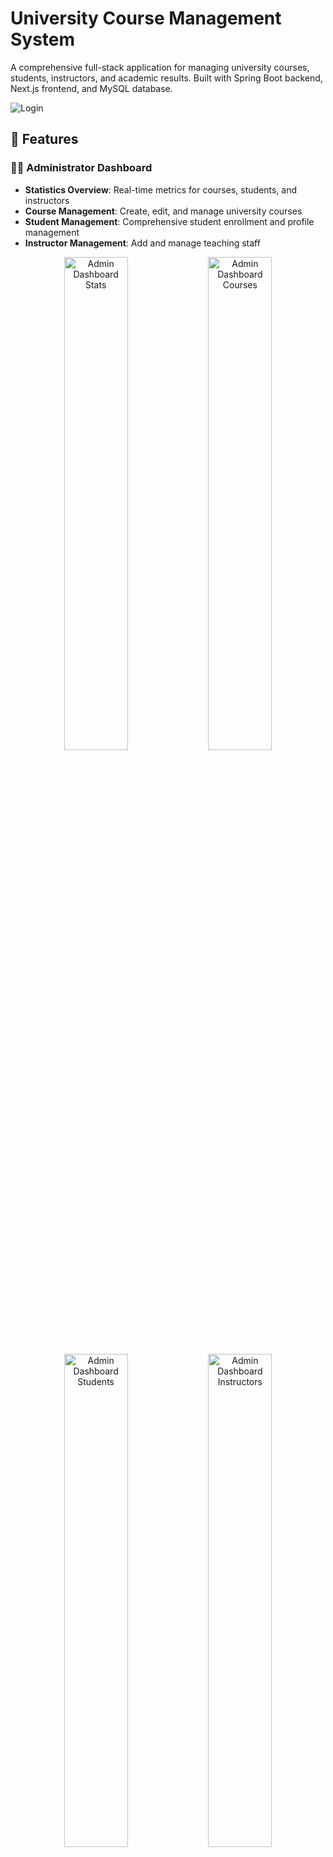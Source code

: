 # University Course Management System

A comprehensive full-stack application for managing university courses, students, instructors, and academic results. Built with Spring Boot backend, Next.js frontend, and MySQL database.

![Login](images/login.png)

## 🚀 Features

### 👨‍💼 Administrator Dashboard
- **Statistics Overview**: Real-time metrics for courses, students, and instructors
- **Course Management**: Create, edit, and manage university courses
- **Student Management**: Comprehensive student enrollment and profile management
- **Instructor Management**: Add and manage teaching staff

<div align="center">
  <img src="images/admin-dashboard-stats.png" alt="Admin Dashboard Stats" width="45%">
  <img src="images/admin-dashboard-courses.png" alt="Admin Dashboard Courses" width="45%">
</div>

<div align="center">
  <img src="images/admin-dashboard-students.png" alt="Admin Dashboard Students" width="45%">
  <img src="images/admin-dashboard-instructor-management.png" alt="Admin Dashboard Instructors" width="45%">
</div>

### 👨‍🏫 Instructor Portal
- **Dashboard Analytics**: Track course performance and student progress
- **Course Management**: Manage assigned courses and content
- **Result Management**: Add and manage student grades and assessments
- **Profile Management**: Update personal information and credentials

<div align="center">
  <img src="images/instructor-dashboard-stats.png" alt="Instructor Dashboard Stats" width="45%">
  <img src="images/instructor-dashboard-my-courses.png" alt="Instructor My Courses" width="45%">
</div>

<div align="center">
  <img src="images/instructor-dashboard-result-managemet.png" alt="Instructor Result Management" width="45%">
  <img src="images/instructor-dashboard-result-add.png" alt="Instructor Add Result" width="45%">
</div>

<div align="center">
  <img src="images/instructor-profile.png" alt="Instructor Profile" width="70%">
</div>

### 👨‍🎓 Student Portal
- **Personal Dashboard**: View academic progress and statistics
- **Course Catalog**: Browse and enroll in available courses
- **Enrolled Courses**: Access course materials and content
- **Results & Grades**: View academic performance and results
- **Profile Management**: Update personal information

<div align="center">
  <img src="images/student-dashboard-stats.png" alt="Student Dashboard Stats" width="45%">
  <img src="images/student-dashboard-course-catalog.png" alt="Student Course Catalog" width="45%">
</div>

<div align="center">
  <img src="images/student-dashboard-enrolled-courses.png" alt="Student Enrolled Courses" width="45%">
  <img src="images/student-dashboard-results.png" alt="Student Results" width="45%">
</div>

<div align="center">
  <img src="images/student-profile.png" alt="Student Profile" width="70%">
</div>

## 🛠️ Tech Stack

**Backend:**
- ☕ Spring Boot 3.x
- 🔐 Spring Security with JWT
- 🗄️ Spring Data JPA
- 🐬 MySQL Database
- 📊 RESTful APIs

**Frontend:**
- ⚛️ Next.js 14
- 🎨 Tailwind CSS
- 📱 Responsive Design
- 🔒 Protected Routes
- 🌐 Modern React Hooks

**DevOps:**
- 🐳 Docker & Docker Compose
- ☁️ Render.com Ready
- 🚀 CI/CD Pipeline

## 🚀 Quick Deploy on Render (Free)

### One-Click Deploy
1. Push your code to GitHub
2. Go to [render.com](https://render.com)
3. Click "New +" → "Blueprint"
4. Connect your GitHub repository
5. Render will automatically deploy everything!

### Manual Deploy
1. **Create MySQL Database** on Render
2. **Create Backend Service**:
   - Environment: `Java`
   - Build: `cd backend && ./gradlew build -x test`
   - Start: `cd backend && java -jar build/libs/*.jar`
   - Health Check: `/actuator/health`

3. **Create Frontend Service**:
   - Environment: `Node`
   - Build: `cd frontend && npm install && npm run build`
   - Start: `cd frontend && npm start`

## ⚙️ Local Development

### Prerequisites
- Java 17+
- Node.js 18+
- MySQL 8.0+
- Docker (optional)

### Backend Setup
```bash
cd backend
./gradlew bootRun
```
Backend will run on `http://localhost:8080`

### Frontend Setup
```bash
cd frontend
npm install
npm run dev
```
Frontend will run on `http://localhost:3000`

### Environment Variables

Create `.env.local` in frontend directory:
```env
NEXT_PUBLIC_API_URL=http://localhost:8080
```

Create `application-local.properties` in backend/src/main/resources:
```properties
spring.datasource.url=jdbc:mysql://localhost:3306/course_management
spring.datasource.username=your_username
spring.datasource.password=your_password
jwt.secret=your_jwt_secret_key
```

## 🐳 Docker Setup

```bash
# Start all services
docker-compose up --build

# Access
# Frontend: http://localhost:3000
# Backend: http://localhost:8080
# Database: localhost:3306
```

## 📡 API Endpoints

### Authentication
- `POST /api/auth/login` - User login
- `POST /api/auth/register` - User registration

### Courses
- `GET /api/courses` - Get all courses
- `POST /api/courses` - Create course (Admin)
- `PUT /api/courses/{id}` - Update course (Admin)
- `DELETE /api/courses/{id}` - Delete course (Admin)

### Students
- `GET /api/students` - Get all students (Admin)
- `POST /api/students` - Create student (Admin)
- `PUT /api/students/{id}` - Update student
- `GET /api/students/{id}/courses` - Get student courses

### Instructors
- `GET /api/instructors` - Get all instructors (Admin)
- `POST /api/instructors` - Create instructor (Admin)
- `PUT /api/instructors/{id}` - Update instructor
- `GET /api/instructors/{id}/courses` - Get instructor courses

### Results
- `GET /api/results` - Get results
- `POST /api/results` - Add result (Instructor)
- `PUT /api/results/{id}` - Update result (Instructor)

## 🔐 Default Users

| Role | Email | Password |
|------|-------|----------|
| Admin | admin@university.edu | admin123 |
| Instructor | instructor@university.edu | instructor123 |
| Student | student@university.edu | student123 |

## 📦 Project Structure

```
university-course-management/
├── backend/                 # Spring Boot API
│   ├── src/main/java/      # Java source code
│   ├── src/main/resources/ # Configuration files
│   └── build.gradle        # Dependencies
├── frontend/               # Next.js application
│   ├── src/app/           # Pages and routing
│   ├── src/components/    # React components
│   ├── src/contexts/      # Context providers
│   └── package.json       # Dependencies
├── docker-compose.yml     # Local development
├── docker-compose.prod.yml # Production setup
└── render.yaml            # Render deployment config
```

## 🚀 Free Tier Deployment Limits

- **Web Services**: 750 hours/month
- **Databases**: 90 days free trial
- **Bandwidth**: 100GB/month
- **Auto HTTPS**: Included
- **Global CDN**: Included

## 🤝 Contributing

1. Fork the repository
2. Create your feature branch (`git checkout -b feature/AmazingFeature`)
3. Commit your changes (`git commit -m 'Add some AmazingFeature'`)
4. Push to the branch (`git push origin feature/AmazingFeature`)
5. Open a Pull Request
